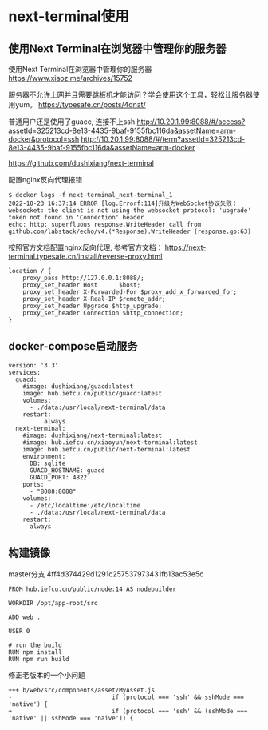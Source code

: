 # next-terminal使用

## 使用Next Terminal在浏览器中管理你的服务器

使用Next Terminal在浏览器中管理你的服务器
https://www.xiaoz.me/archives/15752

服务器不允许上网并且需要跳板机才能访问？学会使用这个工具，轻松让服务器使用yum。
https://typesafe.cn/posts/4dnat/

普通用户还是使用了guacc, 连接不上ssh
http://10.20.1.99:8088/#/access?assetId=325213cd-8e13-4435-9baf-9155fbc116da&assetName=arm-docker&protocol=ssh
http://10.20.1.99:8088/#/term?assetId=325213cd-8e13-4435-9baf-9155fbc116da&assetName=arm-docker

https://github.com/dushixiang/next-terminal

配置nginx反向代理报错
```
$ docker logs -f next-terminal_next-terminal_1
2022-10-23 16:37:14 ERROR [log.Errorf:114]升级为WebSocket协议失败：websocket: the client is not using the websocket protocol: 'upgrade' token not found in 'Connection' header
echo: http: superfluous response.WriteHeader call from github.com/labstack/echo/v4.(*Response).WriteHeader (response.go:63)
```

按照官方文档配置nginx反向代理, 参考官方文档： https://next-terminal.typesafe.cn/install/reverse-proxy.html
```
location / {
    proxy_pass http://127.0.0.1:8088/;
    proxy_set_header Host      $host;
    proxy_set_header X-Forwarded-For $proxy_add_x_forwarded_for;
    proxy_set_header X-Real-IP $remote_addr;
    proxy_set_header Upgrade $http_upgrade;
    proxy_set_header Connection $http_connection;
}
```

## docker-compose启动服务

```
version: '3.3'
services:
  guacd:
    #image: dushixiang/guacd:latest
    image: hub.iefcu.cn/public/guacd:latest
    volumes:
      - ./data:/usr/local/next-terminal/data
    restart:
          always
  next-terminal:
    #image: dushixiang/next-terminal:latest
    #image: hub.iefcu.cn/xiaoyun/next-terminal:latest
    image: hub.iefcu.cn/public/next-terminal:latest
    environment:
      DB: sqlite
      GUACD_HOSTNAME: guacd
      GUACD_PORT: 4822
    ports:
      - "8088:8088"
    volumes:
      - /etc/localtime:/etc/localtime
      - ./data:/usr/local/next-terminal/data
    restart:
      always
```

## 构建镜像

master分支
4ff4d374429d1291c257537973431fb13ac53e5c

```
FROM hub.iefcu.cn/public/node:14 AS nodebuilder

WORKDIR /opt/app-root/src

ADD web .

USER 0

# run the build
RUN npm install
RUN npm run build
```

修正老版本的一个小问题
```
+++ b/web/src/components/asset/MyAsset.js
-                            if (protocol === 'ssh' && sshMode === 'native') {
+                            if (protocol === 'ssh' && (sshMode === 'native' || sshMode === 'naive')) {
```
